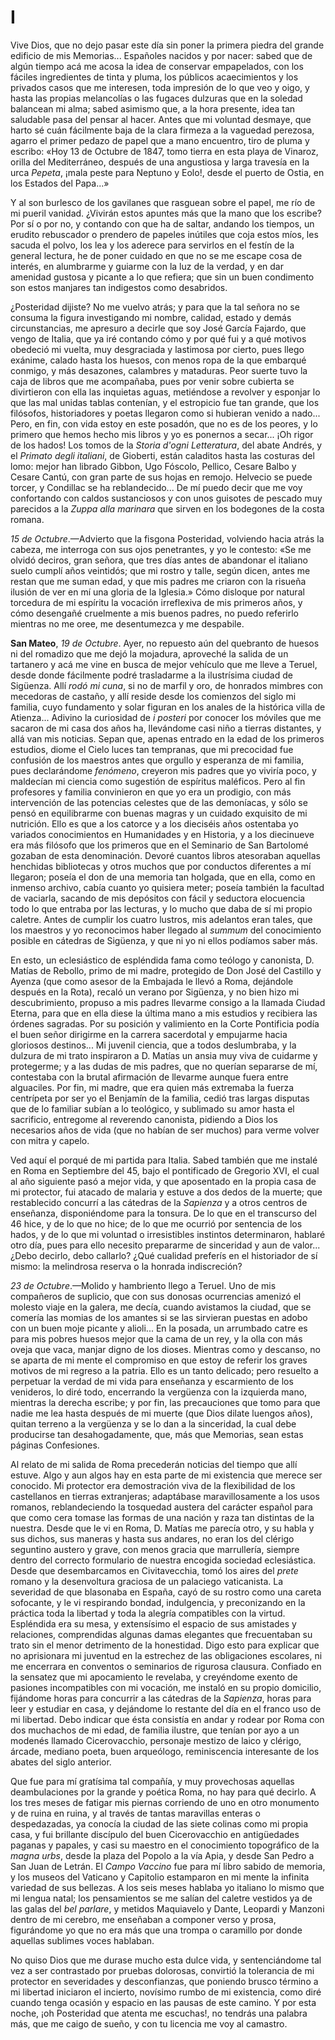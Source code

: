 # I

Vive Dios, que no dejo pasar este día sin poner la primera piedra del grande
edificio de mis Memorias... Españoles nacidos y por nacer: sabed que de algún
tiempo acá me acosa la idea de conservar empapelados, con los fáciles
ingredientes de tinta y pluma, los públicos acaecimientos y los privados casos
que me interesen, toda impresión de lo que veo y oigo, y hasta las propias
melancolías o las fugaces dulzuras que en la soledad balancean mi alma; sabed
asimismo que, a la hora presente, idea tan saludable pasa del pensar al hacer.
Antes que mi voluntad desmaye, que harto sé cuán fácilmente baja de la clara
firmeza a la vaguedad perezosa, agarro el primer pedazo de papel que a mano
encuentro, tiro de pluma y escribo: «Hoy 13 de Octubre de 1847, tomo tierra en
esta playa de Vinaroz, orilla del Mediterráneo, después de una angustiosa
y larga travesía en la urca *Pepeta*, ¡mala peste para Neptuno y Eolo!, desde
el puerto de Ostia, en los Estados del Papa...»

Y al son burlesco de los gavilanes que rasguean sobre el papel, me río de mi
pueril vanidad. ¿Vivirán estos apuntes más que la mano que los escribe? Por sí
o por no, y contando con que ha de saltar, andando los tiempos, un erudito
rebuscador o prendero de papeles inútiles que coja estos míos, les sacuda el
polvo, los lea y los aderece para servirlos en el festín de la general lectura,
he de poner cuidado en que no se me escape cosa de interés, en alumbrarme
y guiarme con la luz de la verdad, y en dar amenidad gustosa y picante a lo que
refiera; que sin un buen condimento son estos manjares tan indigestos como
desabridos.

¿Posteridad dijiste? No me vuelvo atrás; y para que la tal señora no se consuma
la figura investigando mi nombre, calidad, estado y demás circunstancias, me
apresuro a decirle que soy José García Fajardo, que vengo de Italia, que ya iré
contando cómo y por qué fui y a qué motivos obedeció mi vuelta, muy desgraciada
y lastimosa por cierto, pues llego exánime, calado hasta los huesos, con menos
ropa de la que embarqué conmigo, y más desazones, calambres y mataduras. Peor
suerte tuvo la caja de libros que me acompañaba, pues por venir sobre cubierta
se divirtieron con ella las inquietas aguas, metiéndose a revolver y esponjar
lo que las mal unidas tablas contenían, y el estropicio fue tan grande, que los
filósofos, historiadores y poetas llegaron como si hubieran venido a nado...
Pero, en fin, con vida estoy en este posadón, que no es de los peores, y lo
primero que hemos hecho mis libros y yo es ponernos a secar... ¡Oh rigor de los
hados! Los tomos de la *Storia d'ogni Letteratura*, del abate Andrés, y el
*Primato degli italiani*, de Gioberti, están caladitos hasta las costuras del
lomo: mejor han librado Gibbon, Ugo Fóscolo, Pellico, Cesare Balbo y Cesare
Cantú, con gran parte de sus hojas en remojo. Helvecio se puede torcer,
y Condillac se ha reblandecido... De mí puedo decir que me voy confortando con
caldos sustanciosos y con unos guisotes de pescado muy parecidos a la *Zuppa
alla marinara* que sirven en los bodegones de la costa romana.

*15 de Octubre*.—Advierto que la fisgona Posteridad, volviendo hacia atrás la
cabeza, me interroga con sus ojos penetrantes, y yo le contesto: «Se me olvidó
deciros, gran señora, que tres días antes de abandonar el italiano suelo cumplí
años veintidós; que mi rostro y talle, según dicen, antes me restan que me
suman edad, y que mis padres me criaron con la risueña ilusión de ver en mí una
gloria de la Iglesia.» Cómo disloque por natural torcedura de mi espíritu la
vocación irreflexiva de mis primeros años, y cómo desengañé cruelmente a mis
buenos padres, no puedo referirlo mientras no me oree, me desentumezca y me
despabile.

**San Mateo**, *19 de Octubre*. Ayer, no repuesto aún del quebranto de huesos
ni del romadizo que me dejó la mojadura, aproveché la salida de un tartanero
y acá me vine en busca de mejor vehículo que me lleve a Teruel, desde donde
fácilmente podré trasladarme a la ilustrísima ciudad de Sigüenza. Allí *rodó mi
cuna*, si no de marfil y oro, de honrados mimbres con mecedoras de castaño,
y allí reside desde los comienzos del siglo mi familia, cuyo fundamento y solar
figuran en los anales de la histórica villa de Atienza... Adivino la curiosidad
de *i posteri* por conocer los móviles que me sacaron de mi casa dos años ha,
llevándome casi niño a tierras distantes, y allá van mis noticias. Sepan que,
apenas entrado en la edad de los primeros estudios, diome el Cielo luces tan
tempranas, que mi precocidad fue confusión de los maestros antes que orgullo
y esperanza de mi familia, pues declarándome *fenómeno*, creyeron mis padres
que yo viviría poco, y maldecían mi ciencia como sugestión de espíritus
maléficos. Pero al fin profesores y familia convinieron en que yo era un
prodigio, con más intervención de las potencias celestes que de las demoníacas,
y sólo se pensó en equilibrarme con buenas magras y un cuidado exquisito de mi
nutrición. Ello es que a los catorce y a los dieciséis años ostentaba yo
variados conocimientos en Humanidades y en Historia, y a los diecinueve era más
filósofo que los primeros que en el Seminario de San Bartolomé gozaban de esta
denominación. Devoré cuantos libros atesoraban aquellas henchidas bibliotecas
y otros muchos que por conductos diferentes a mí llegaron; poseía el don de una
memoria tan holgada, que en ella, como en inmenso archivo, cabía cuanto yo
quisiera meter; poseía también la facultad de vaciarla, sacando de mis
depósitos con fácil y seductora elocuencia todo lo que entraba por las
lecturas, y lo mucho que daba de sí mi propio caletre. Antes de cumplir los
cuatro lustros, mis adelantos eran tales, que los maestros y yo reconocimos
haber llegado al *summum* del conocimiento posible en cátedras de Sigüenza,
y que ni yo ni ellos podíamos saber más.

En esto, un eclesiástico de espléndida fama como teólogo y canonista, D. Matías
de Rebollo, primo de mi madre, protegido de Don José del Castillo y Ayenza (que
como asesor de la Embajada le llevó a Roma, dejándole después en la Rota),
recaló un verano por Sigüenza, y no bien hizo mi descubrimiento, propuso a mis
padres llevarme consigo a la llamada Ciudad Eterna, para que en ella diese la
última mano a mis estudios y recibiera las órdenes sagradas. Por su posición
y valimiento en la Corte Pontificia podía el buen señor dirigirme en la carrera
sacerdotal y empujarme hacia gloriosos destinos... Mi juvenil ciencia, que
a todos deslumbraba, y la dulzura de mi trato inspiraron a D. Matías un ansia
muy viva de cuidarme y protegerme; y a las dudas de mis padres, que no querían
separarse de mí, contestaba con la brutal afirmación de llevarme aunque fuera
entre alguaciles. Por fin, mi madre, que era quien más extremaba la fuerza
centrípeta por ser yo el Benjamín de la familia, cedió tras largas disputas que
de lo familiar subían a lo teológico, y sublimado su amor hasta el sacrificio,
entregome al reverendo canonista, pidiendo a Dios los necesarios años de vida
(que no habían de ser muchos) para verme volver con mitra y capelo.

Ved aquí el porqué de mi partida para Italia. Sabed también que me instalé
en Roma en Septiembre del 45, bajo el pontificado de Gregorio XVI, el cual al
año siguiente pasó a mejor vida, y que aposentado en la propia casa de mi
protector, fui atacado de malaria y estuve a dos dedos de la muerte; que
restablecido concurrí a las cátedras de la *Sapienza* y a otros centros de
enseñanza, disponiéndome para la tonsura. De lo que en el transcurso del 46
hice, y de lo que no hice; de lo que me ocurrió por sentencia de los hados, y
de lo que mi voluntad o irresistibles instintos determinaron, hablaré otro día,
pues para ello necesito prepararme de sinceridad y aun de valor... ¿Debo
decirlo, debo callarlo? ¿Qué cualidad preferís en el historiador de sí mismo:
la melindrosa reserva o la honrada indiscreción?

*23 de Octubre*.—Molido y hambriento llego a Teruel. Uno de mis compañeros de
suplicio, que con sus donosas ocurrencias amenizó el molesto viaje en la
galera, me decía, cuando avistamos la ciudad, que se comería las momias de los
amantes si se las sirvieran puestas en adobo con un buen moje picante
y alioli... En la posada, un arrumbado catre es para mis pobres huesos mejor
que la cama de un rey, y la olla con más oveja que vaca, manjar digno de los
dioses. Mientras como y descanso, no se aparta de mi mente el compromiso en que
estoy de referir los graves motivos de mi regreso a la patria. Ello es un tanto
delicado; pero resuelto a perpetuar la verdad de mi vida para enseñanza
y escarmiento de los venideros, lo diré todo, encerrando la vergüenza con la
izquierda mano, mientras la derecha escribe; y por fin, las precauciones que
tomo para que nadie me lea hasta después de mi muerte (que Dios dilate luengos
años), quitan terreno a la vergüenza y se lo dan a la sinceridad, la cual debe
producirse tan desahogadamente, que, más que Memorias, sean estas páginas
Confesiones.

Al relato de mi salida de Roma precederán noticias del tiempo que allí estuve.
Algo y aun algos hay en esta parte de mi existencia que merece ser conocido. Mi
protector era demostración viva de la flexibilidad de los castellanos en
tierras extranjeras; adaptábase maravillosamente a los usos romanos,
reblandeciendo la tosquedad austera del carácter español para que como cera
tomase las formas de una nación y raza tan distintas de la nuestra. Desde que
le vi en Roma, D. Matías me parecía otro, y su habla y sus dichos, sus maneras
y hasta sus andares, no eran los del clérigo seguntino austero y grave, con
menos gracia que marrullería, siempre dentro del correcto formulario de nuestra
encogida sociedad eclesiástica. Desde que desembarcamos en Civitavecchia, tomó
los aires del *prete* romano y la desenvoltura graciosa de un palaciego
vaticanista. La severidad de que blasonaba en España, cayó de su rostro como
una careta sofocante, y le vi respirando bondad, indulgencia, y preconizando en
la práctica toda la libertad y toda la alegría compatibles con la virtud.
Espléndida era su mesa, y extensísimo el espacio de sus amistades y relaciones,
comprendidas algunas damas elegantes que frecuentaban su trato sin el menor
detrimento de la honestidad. Digo esto para explicar que no aprisionara mi
juventud en la estrechez de las obligaciones escolares, ni me encerrara en
conventos o seminarios de rigurosa clausura. Confiado en la sensatez que mi
apocamiento le revelaba, y creyéndome exento de pasiones incompatibles con mi
vocación, me instaló en su propio domicilio, fijándome horas para concurrir
a las cátedras de la *Sapienza*, horas para leer y estudiar en casa,
y dejándome lo restante del día en el franco uso de mi libertad. Debo indicar
que ésta consistía en andar y rodear por Roma con dos muchachos de mi edad, de
familia ilustre, que tenían por ayo a un modenés llamado Cicerovacchio,
personaje mestizo de laico y clérigo, árcade, mediano poeta, buen arqueólogo,
reminiscencia interesante de los abates del siglo anterior.

Que fue para mí gratísima tal compañía, y muy provechosas aquellas
deambulaciones por la grande y poética Roma, no hay para qué decirlo. A los
tres meses de fatigar mis piernas corriendo de uno en otro monumento y de ruina
en ruina, y al través de tantas maravillas enteras o despedazadas, ya conocía
la ciudad de las siete colinas como mi propia casa, y fui brillante discípulo
del buen Cicerovacchio en antigüedades paganas y papales, y casi su maestro en
el conocimiento topográfico de la *magna urbs*, desde la plaza del Popolo a la
vía Apia, y desde San Pedro a San Juan de Letrán. El *Campo Vaccino* fue para
mí libro sabido de memoria, y los museos del Vaticano y Capitolio estamparon en
mi mente la infinita variedad de sus bellezas. A los seis meses hablaba yo
italiano lo mismo que mi lengua natal; los pensamientos se me salían del
caletre vestidos ya de las galas del *bel parlare*, y metidos Maquiavelo
y Dante, Leopardi y Manzoni dentro de mi cerebro, me enseñaban a componer verso
y prosa, figurándome yo que no era más que una trompa o caramillo por donde
aquellas sublimes voces hablaban.

No quiso Dios que me durase mucho esta dulce vida, y sentenciándome tal vez
a ser contrastado por pruebas dolorosas, convirtió la tolerancia de mi
protector en severidades y desconfianzas, que poniendo brusco término a mi
libertad iniciaron el incierto, novísimo rumbo de mi existencia, como diré
cuando tenga ocasión y espacio en las pausas de este camino. Y por esta noche,
¡oh Posteridad que atenta me escuchas!, no tendrás una palabra más, que me
caigo de sueño, y con tu licencia me voy al camastro.
